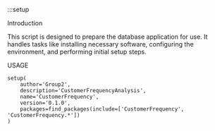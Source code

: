 :::setup

Introduction

This script is designed to prepare the database application for use. It handles tasks like installing necessary software, configuring the environment, and performing initial setup steps.

USAGE

```
setup(
    author='Group2',
    description='CustomerFrequencyAnalysis',
    name='CustomerFrequency',
    version='0.1.0',
    packages=find_packages(include=['CustomerFrequency', 'CustomerFrequency.*'])
)

```